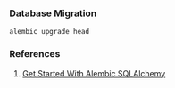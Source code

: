 ### Database Migration
```
alembic upgrade head
```


### References
1. [Get Started With Alembic SQLAlchemy](https://www.kimsereylam.com/sqlalchemy/2019/10/18/get-started-with-alembic.html)
